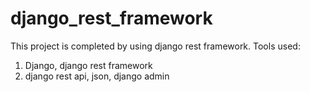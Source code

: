 # django_rest_framework
This project is completed by using django rest framework. 
Tools used:
1) Django, django rest framework
2) django rest api, json, django admin 
